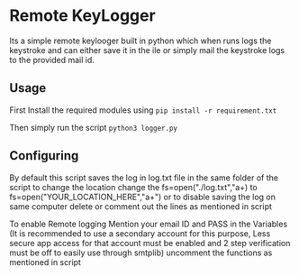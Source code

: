 # Remote KeyLogger

Its a simple remote keylooger built in python which when runs logs the keystroke and can either save it in the ile or simply mail the keystroke logs to the provided mail id.

## Usage

First Install the required modules using
`pip install -r requirement.txt`

Then simply run the script
`python3 logger.py`

## Configuring

By default this script saves the log in log.txt file in the same folder of the script to change the location change the
fs=open("./log.txt","a+) to fs=open("YOUR_LOCATION_HERE","a+")
or to disable saving the log on same computer
delete or comment out the lines as mentioned in script

To enable Remote logging Mention your email ID and PASS in the Variables (It is recommended to use a secondary account for this purpose, Less secure app access for that account must be enabled and 2 step verification must be off to easily use through smtplib)
uncomment the functions as mentioned in script
